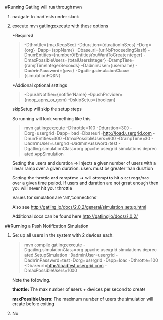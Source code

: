 #Running
Gatling will run through mvn

1. navigate to loadtests under stack

1. execute mvn gatling:execute with these options

    *Required
    > -Dthrottle={maxReqsSec} -Dduration={durationInSecs} -Dorg={org}  -Dapp={appName} -Dbaseurl={uriNoProceedingSlash} -DnumEntities={numberOfEntitiesYouWantToCreateInteger} -DmaxPossibleUsers={totalUsersInteger} -DrampTime={rampTimeIntegerSeconds} -DadminUser={username} -DadminPassword={pwd} -Dgatling.simulationClass={simulationFQDN}

    *Addional optional settings 
        
    >-DpushNotifier={notifierName} -DpushProvider={noop_apns_or_gcm} -DskipSetup={boolean}

    skipSetup will skip the setup steps

    So running will look something like this
    >mvn gatling:execute -Dthrottle=100 -Dduration=300 -Dorg=usergrid  -Dapp=load -Dbaseurl=http://load.usergrid.com -DnumEntities=300 -DmaxPossibleUsers=600 -DrampTime=30 -DadminUser=usergrid -DadminPassword=test -Dgatling.simulationClass=org.apache.usergrid.simulations.deprecated.AppSimulation
    
    Setting the users and duration => Injects a given number of users with a linear ramp over a given duration. users must be greater than duration
    
    Setting the throttle and ramptime => will attempt to hit a set reqs/sec over a given time period.  If users and duration are not great enough then you will never hit your throttle
    
    Values for simulation are 'all','connections'
    
    Also see http://gatling.io/docs/2.0.2/general/simulation_setup.html
    
    Additional docs can be found here http://gatling.io/docs/2.0.2/

##Running a Push Notification Simulation

1. Set up all users in the system with 2 devices each.

    >mvn compile gatling:execute -Dgatling.simulationClass=org.apache.usergrid.simulations.deprecated.SetupSimulation -DadminUser=usergrid -DadminPassword=test -Dorg=usergrid  -Dapp=load -Dthrottle=100 -Dbaseurl=http://loadtest.usergrid.com -DmaxPossibleUsers=1000


    Note the following.


    **throttle:**  The max number of users + devices per second to create

    **maxPossibleUsers:**  The maximum number of users the simulation will create before exiting


1. No


